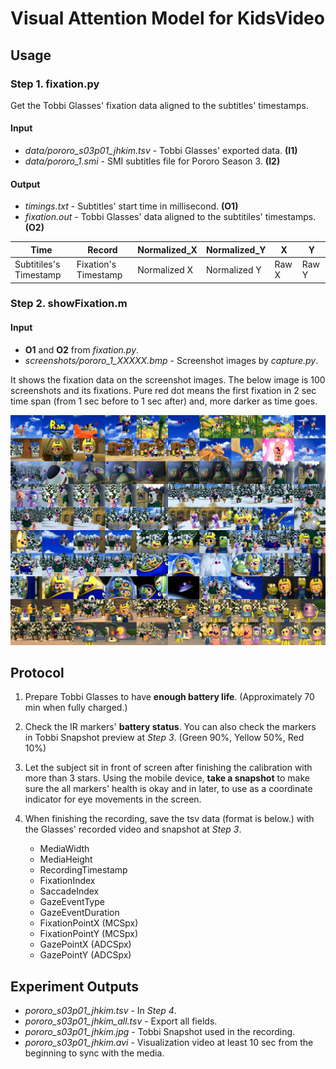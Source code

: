 Visual Attention Model for KidsVideo
====================================

## Usage

### Step 1. fixation.py

Get the Tobbi Glasses' fixation data aligned to the subtitles' timestamps.

#### Input

- *data/pororo_s03p01_jhkim.tsv* - Tobbi Glasses' exported data. **(I1)**
- *data/pororo_1.smi* - SMI subtitles file for Pororo Season 3. **(I2)**

#### Output

- *timings.txt* - Subtitles' start time in millisecond. **(O1)**
- *fixation.out* - Tobbi Glasses' data aligned to the subtitiles' timestamps. **(O2)**

| Time	| Record	| Normalized_X	| Normalized_Y	| X	| Y |
|-------|-----------|---------------|---------------|---|---|
| Subtitiles's Timestamp | Fixation's Timestamp | Normalized X | Normalized Y | Raw X | Raw Y |


### Step 2. showFixation.m

#### Input

- **O1** and **O2** from *fixation.py*.
- *screenshots/pororo_1_XXXXX.bmp* - Screenshot images by *capture.py*.

It shows the fixation data on the screenshot images. The below image is 100 screenshots and its fixations. Pure red dot means the first fixation in 2 sec time span (from 1 sec before to 1 sec after) and, more darker as time goes.

![100 screenshots and its fixations](100_samples.jpg)


## Protocol

1. Prepare Tobbi Glasses to have **enough battery life**. 
(Approximately 70 min when fully charged.)

2. Check the IR markers' **battery status**. You can also check the markers in Tobbi Snapshot preview at _Step 3_.
(Green 90%, Yellow 50%, Red 10%)

3. Let the subject sit in front of screen after finishing the calibration with more than 3 stars. Using the mobile device, **take a snapshot** to make sure the all markers' health is okay and in later, to use as a coordinate indicator for eye movements in the screen.

4. When finishing the recording, save the tsv data (format is below.) with the Glasses' recorded video and snapshot at _Step 3_.

	- MediaWidth
	- MediaHeight
	- RecordingTimestamp
	- FixationIndex
	- SaccadeIndex
	- GazeEventType
	- GazeEventDuration
	- FixationPointX (MCSpx)
	- FixationPointY (MCSpx)
	- GazePointX (ADCSpx)
	- GazePointY (ADCSpx)

## Experiment Outputs

- *pororo_s03p01_jhkim.tsv* - In _Step 4_.
- *pororo_s03p01_jhkim_all.tsv* - Export all fields.
- *pororo_s03p01_jhkim.jpg* - Tobbi Snapshot used in the recording.
- *pororo_s03p01_jhkim.avi* - Visualization video at least 10 sec from the beginning to sync with the media.
